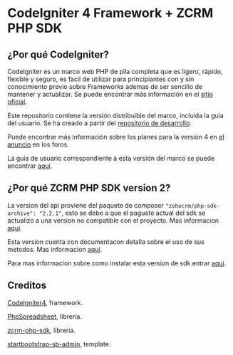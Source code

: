 # CodeIgniter 4 Framework + ZCRM PHP SDK

## ¿Por qué CodeIgniter?

CodeIgniter es un marco web PHP de pila completa que es ligero, rápido, flexible y seguro, es facil de utilizar para principiantes con y sin conocimiento previo sobre Frameworks ademas de ser sencillo de mantener y actualizar. Se puede encontrar más información en el [sitio oficial](http://codeigniter.com).

Este repositorio contiene la versión distribuible del marco, incluida la guía del usuario. Se ha creado a partir del [repositorio de desarrollo](https://github.com/codeigniter4/CodeIgniter4).

Puede encontrar más información sobre los planes para la versión 4 en [el anuncio](http://forum.codeigniter.com/thread-62615.html) en los foros.

La guía de usuario correspondiente a esta versión del marco se puede encontrar [aquí](https://codeigniter4.github.io/userguide/).

## ¿Por qué ZCRM PHP SDK version 2?

La version del api proviene del paquete de composer `"zohocrm/php-sdk-archive": "2.2.1"`, esto se debe a que el paguete actual del sdk se actualizo a una version no compatible con el proyecto. Mas informacion [aquí](https://github.com/zoho/zcrm-php-sdk#archival-notice).

Esta version cuenta con documentacon detalla sobre el uso de sus metodos. Mas informacion [aquí](https://www.zoho.com/crm/developer/docs/php-sdk/sample-codes.html).

Para mas informacion sobre como instalar esta version de sdk entrar [aquí](https://www.zoho.com/es-xl/crm/developer/docs/server-side-sdks/php.html#Initialization).

## Creditos

[CodeIgniter4](https://github.com/codeigniter4/CodeIgniter4), framework.

[PhpSpreadsheet](https://github.com/PHPOffice/PhpSpreadsheet), libreria.

[zcrm-php-sdk](https://github.com/zoho/zcrm-php-sdk), libreria.

[startbootstrap-sb-admin](https://github.com/startbootstrap/startbootstrap-sb-admin), template.
